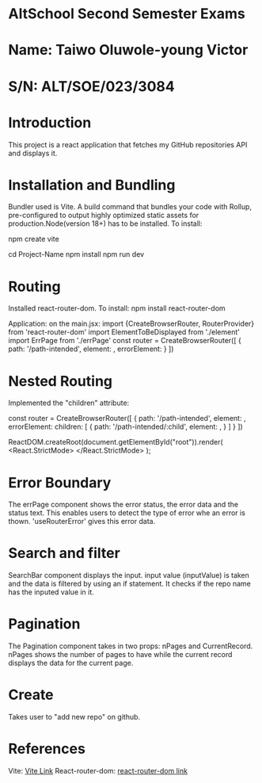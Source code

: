 # AltSchool Second Semester Exams
# Name: Taiwo Oluwole-young Victor
# S/N: ALT/SOE/023/3084

# Introduction
This project is a react application that fetches my GitHub repositories API and displays it.

# Installation and Bundling
Bundler used is Vite. A build command that bundles your code with Rollup, pre-configured to output highly optimized static assets for production.Node(version 18+) has to be installed. To install:

npm create vite <!--follow the prompts -->

cd Project-Name
npm install 
npm run dev <!--project should start running on localhost:5173-->

# Routing
Installed react-router-dom. To install:
npm install react-router-dom 

Application: on the main.jsx:
import {CreateBrowserRouter, RouterProvider} from 'react-router-dom'
import ElementToBeDisplayed from './element'
import ErrPage from './errPage'
const router = CreateBrowserRouter([
    {
        path: '/path-intended',
        element: <ElementToBeDispalyed />, <!--Displays the page-->
        errorElement: <ErrPage /> <!--Displays the error if a error is caught-->
    }
])

# Nested Routing
Implemented the "children" attribute:

const router = CreateBrowserRouter([
    {
        path: '/path-intended',
        element: <ElementToBeDispalyed />, <!--Displays the page-->
        errorElement: <ErrPage /> <!--Displays the error if a error is caught-->
        children: [
            {
                path: '/path-intended/:child',
                element: <ChildElementToBeDispalyed />, <!--Displays the page-->
            }
        ]
    }
])

ReactDOM.createRoot(document.getElementById("root")).render(  <!--createRoot allows you to render the root component to the dom -->
  <React.StrictMode>
    <RouterProvider router={router} />
  </React.StrictMode>
);

# Error Boundary
The errPage component shows the error status, the error data and the status text. This enables users to detect the type of error whe an error is thown. 'useRouterError' gives this error data.

# Search and filter
SearchBar component displays the input. input value (inputValue) is taken and the data is filtered by using an if statement. It checks if the repo name has the inputed value in it.

# Pagination
The Pagination component takes in two props: nPages and CurrentRecord. nPages shows the number of pages to have while the current record displays the data for the current page.

# Create
Takes user to "add new repo" on github. 


# References
Vite: [Vite Link](https://vitejs.dev/guide/)
React-router-dom: [react-router-dom link](https://reactrouter.com/en/main/start/tutorial)